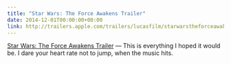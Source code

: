 ```yaml
---
title: "Star Wars: The Force Awakens Trailer"
date: 2014-12-01T00:00:00+00:00
link: http://trailers.apple.com/trailers/lucasfilm/starwarstheforceawakens/
---
```

[Star Wars: The Force Awakens Trailer](http://trailers.apple.com/trailers/lucasfilm/starwarstheforceawakens/) &mdash; 
 This is everything I hoped it would be. I dare your heart rate not to jump, when the music hits.  
